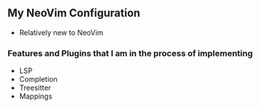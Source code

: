 ## My NeoVim Configuration

- Relatively new to NeoVim

### Features and Plugins that I am in the process of implementing
- LSP
- Completion
- Treesitter
- Mappings
